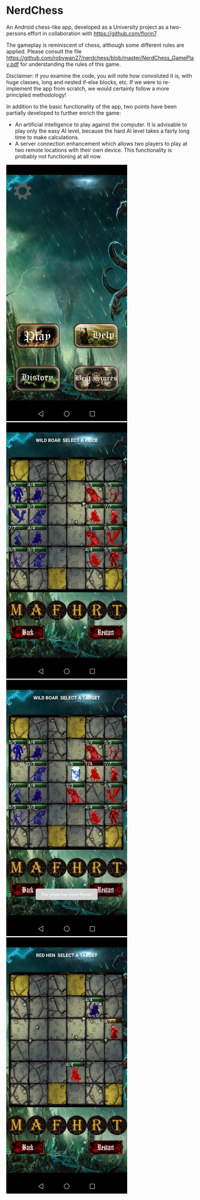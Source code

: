 # NerdChess
An Android chess-like app, developed as a University project as a two-persons effort in collaboration with https://github.com/florin7.

The gameplay is reminiscent of chess, although some different rules are applied. Please consult the file https://github.com/robywan27/nerdchess/blob/master/NerdChess_GamePlay.pdf for understanding the rules of this game.

Disclaimer: if you examine the code, you will note how convoluted it is, with huge classes, long and nested if-else blocks, etc. If we were to re-implement the app from scratch, we would certainly follow a more principled methodology!

In addition to the basic functionality of the app, two points have been partially developed to further enrich the game:
- An artificial intelligence to play against the computer. It is advisable to play only the easy AI level, because the hard AI level takes a fairly long time to make calculations.
- A server connection enhancement which allows two players to play at two remote locations with their own device. This functionality is probably not functioning at all now.

![alt text](images/home.jpg "NerdChess home screen")
![alt text](images/start_game.jpg "Game start")
![alt text](images/frozen_piece.jpg "Enemy piece has been frozen!")
![alt text](images/towards_endgame.jpg "Towards games closure")
